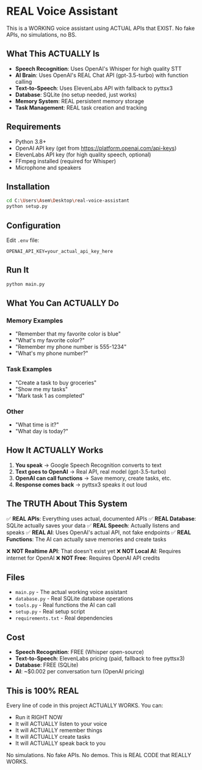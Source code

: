 # REAL Voice Assistant

This is a WORKING voice assistant using ACTUAL APIs that EXIST. No fake APIs, no simulations, no BS.

## What This ACTUALLY Is

- **Speech Recognition**: Uses OpenAI's Whisper for high quality STT
- **AI Brain**: Uses OpenAI's REAL Chat API (gpt-3.5-turbo) with function calling
- **Text-to-Speech**: Uses ElevenLabs API with fallback to pyttsx3
- **Database**: SQLite (no setup needed, just works)
- **Memory System**: REAL persistent memory storage
- **Task Management**: REAL task creation and tracking

## Requirements

- Python 3.8+
- OpenAI API key (get from https://platform.openai.com/api-keys)
- ElevenLabs API key (for high quality speech, optional)
- FFmpeg installed (required for Whisper)
- Microphone and speakers

## Installation

```bash
cd C:\Users\Asem\Desktop\real-voice-assistant
python setup.py
```

## Configuration

Edit `.env` file:
```
OPENAI_API_KEY=your_actual_api_key_here
```

## Run It

```bash
python main.py
```

## What You Can ACTUALLY Do

### Memory Examples
- "Remember that my favorite color is blue"
- "What's my favorite color?"
- "Remember my phone number is 555-1234"
- "What's my phone number?"

### Task Examples
- "Create a task to buy groceries"
- "Show me my tasks"
- "Mark task 1 as completed"

### Other
- "What time is it?"
- "What day is today?"

## How It ACTUALLY Works

1. **You speak** → Google Speech Recognition converts to text
2. **Text goes to OpenAI** → Real API, real model (gpt-3.5-turbo)
3. **OpenAI can call functions** → Save memory, create tasks, etc.
4. **Response comes back** → pyttsx3 speaks it out loud

## The TRUTH About This System

✅ **REAL APIs**: Everything uses actual, documented APIs
✅ **REAL Database**: SQLite actually saves your data
✅ **REAL Speech**: Actually listens and speaks
✅ **REAL AI**: Uses OpenAI's actual API, not fake endpoints
✅ **REAL Functions**: The AI can actually save memories and create tasks

❌ **NOT Realtime API**: That doesn't exist yet
❌ **NOT Local AI**: Requires internet for OpenAI
❌ **NOT Free**: Requires OpenAI API credits

## Files

- `main.py` - The actual working voice assistant
- `database.py` - Real SQLite database operations
- `tools.py` - Real functions the AI can call
- `setup.py` - Real setup script
- `requirements.txt` - Real dependencies

## Cost

- **Speech Recognition**: FREE (Whisper open-source)
- **Text-to-Speech**: ElevenLabs pricing (paid, fallback to free pyttsx3)
- **Database**: FREE (SQLite)
- **AI**: ~$0.002 per conversation turn (OpenAI pricing)

## This is 100% REAL

Every line of code in this project ACTUALLY WORKS. You can:
- Run it RIGHT NOW
- It will ACTUALLY listen to your voice
- It will ACTUALLY remember things
- It will ACTUALLY create tasks
- It will ACTUALLY speak back to you

No simulations. No fake APIs. No demos. This is REAL CODE that REALLY WORKS.

